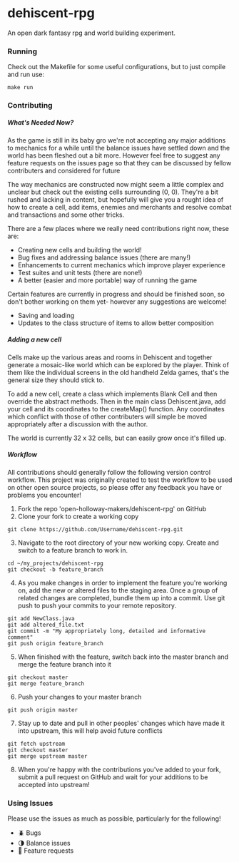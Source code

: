 # dehiscent-rpg

An open dark fantasy rpg and world building experiment.

### Running ###

Check out the Makefile for some useful configurations, but to just compile and run use:

  ```
  make run
  ```

### Contributing ###

##### What's Needed Now? #####

As the game is still in its baby gro we're not accepting any major additions to mechanics for a while until the balance issues have settled down and the world has been fleshed out a bit more. However feel free to suggest any feature requests on the issues page so that they can be discussed by fellow contributers and considered for future 

The way mechanics are constructed now might seem a little complex and unclear but check out the existing cells surrounding (0, 0). They're a bit rushed and lacking in content, but hopefully will give you a rought idea of how to create a cell, add items, enemies and merchants and resolve combat and transactions and some other tricks. 

There are a few places where we really need contributions right now, these are:
  * Creating new cells and building the world!
  * Bug fixes and addressing balance issues (there are many!)
  * Enhancements to current mechanics which improve player experience
  * Test suites and unit tests (there are none!)
  * A better (easier and more portable) way of running the game

Certain features are currently in progress and should be finished soon, so don't bother working on them yet- however any suggestions are welcome!
  * Saving and loading
  * Updates to the class structure of items to allow better composition

##### Adding a new cell ######

Cells make up the various areas and rooms in Dehiscent and together generate a mosaic-like world which can be explored by the player. Think of them like the individual screens in the old handheld Zelda games, that's the general size they should stick to. 

To add a new cell, create a class which implements Blank Cell and then override the abstract methods. Then in the main class Dehiscent.java, add your cell and its coordinates to the createMap() function. Any coordinates which conflict with those of other contributers will simple be moved appropriately after a discussion with the author.

The world is currently 32 x 32 cells, but can easily grow once it's filled up.

##### Workflow #####

All contributions should generally follow the following version control workflow. This project was originally created to test the workflow to be used on other open source projects, so please offer any feedback you have or problems you encounter!

1. Fork the repo 'open-holloway-makers/dehiscent-rpg' on GitHub
2. Clone your fork to create a working copy

  ```
  git clone https://github.com/Username/dehiscent-rpg.git
  ```

3. Navigate to the root directory of your new working copy. Create and switch to a feature branch to work in.

  ```
  cd ~/my_projects/dehiscent-rpg
  git checkout -b feature_branch
  ```

4. As you make changes in order to implement the feature you're working on, add the new or altered files to the staging area. Once a group of related changes are completed, bundle them up into a commit. Use git push to push your commits to your remote repository.

  ```
  git add NewClass.java 
  git add altered_file.txt 
  git commit -m "My appropriately long, detailed and informative comment" 
  git push origin feature_branch
  ```

5. When finished with the feature, switch back into the master branch and merge the feature branch into it

  ```
  git checkout master
  git merge feature_branch
  ```

6. Push your changes to your master branch

  ```
  git push origin master
  ```

7. Stay up to date and pull in other peoples' changes which have made it into upstream, this will help avoid future conflicts

  ```
  git fetch upstream
  git checkout master
  git merge upstream master
  ```

8. When you're happy with the contributions you've added to your fork, submit a pull request on GitHub and wait for your additions to be accepted into upstream!
                                                                                            
### Using Issues ###

Please use the issues as much as possible, particularly for the following!

  * :beetle: Bugs
  * :last_quarter_moon: Balance issues
  * :cookie: Feature requests
